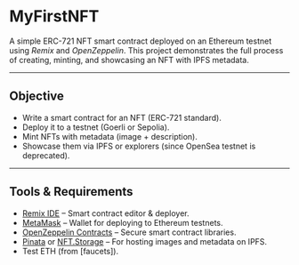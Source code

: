 # MyFirstNFT

A simple ERC-721 NFT smart contract deployed on an Ethereum testnet using *Remix* and *OpenZeppelin*.
This project demonstrates the full process of creating, minting, and showcasing an NFT with IPFS metadata.

---

## Objective

* Write a smart contract for an NFT (ERC-721 standard).
* Deploy it to a testnet (Goerli or Sepolia).
* Mint NFTs with metadata (image + description).
* Showcase them via IPFS or explorers (since OpenSea testnet is deprecated).

---

## Tools & Requirements

* [Remix IDE](https://remix.ethereum.org/) – Smart contract editor & deployer.
* [MetaMask](https://metamask.io/) – Wallet for deploying to Ethereum testnets.
* [OpenZeppelin Contracts](https://docs.openzeppelin.com/contracts/) – Secure smart contract libraries.
* [Pinata](https://pinata.cloud/) or [NFT.Storage](https://nft.storage/) – For hosting images and metadata on IPFS.
* Test ETH (from [faucets]).

